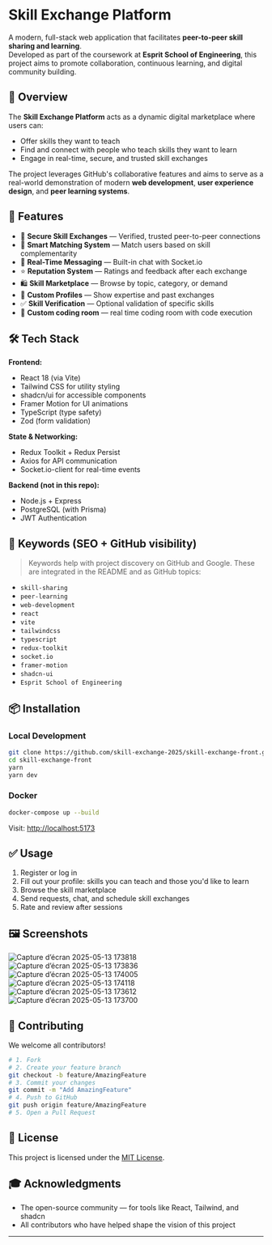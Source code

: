 # Skill Exchange Platform

A modern, full-stack web application that facilitates **peer-to-peer skill sharing and learning**.  
Developed as part of the coursework at **Esprit School of Engineering**, this project aims to promote collaboration, continuous learning, and digital community building.

## 🚀 Overview

The **Skill Exchange Platform** acts as a dynamic digital marketplace where users can:

- Offer skills they want to teach  
- Find and connect with people who teach skills they want to learn  
- Engage in real-time, secure, and trusted skill exchanges

The project leverages GitHub's collaborative features and aims to serve as a real-world demonstration of modern **web development**, **user experience design**, and **peer learning systems**.

## 🌟 Features

- 🔐 **Secure Skill Exchanges** — Verified, trusted peer-to-peer connections  
- 🤖 **Smart Matching System** — Match users based on skill complementarity  
- 💬 **Real-Time Messaging** — Built-in chat with Socket.io  
- ⭐ **Reputation System** — Ratings and feedback after each exchange  
- 🛍️ **Skill Marketplace** — Browse by topic, category, or demand  
- 👤 **Custom Profiles** — Show expertise and past exchanges  
- ✅ **Skill Verification** — Optional validation of specific skills
 - 👤 **Custom coding room** — real time coding room with code execution  
 

## 🛠️ Tech Stack

**Frontend:**

- React 18 (via Vite)  
- Tailwind CSS for utility styling  
- shadcn/ui for accessible components  
- Framer Motion for UI animations  
- TypeScript (type safety)  
- Zod (form validation)  

**State & Networking:**

- Redux Toolkit + Redux Persist  
- Axios for API communication  
- Socket.io-client for real-time events  

**Backend (not in this repo):**

- Node.js + Express  
- PostgreSQL (with Prisma)  
- JWT Authentication  

## 🔑 Keywords (SEO + GitHub visibility)

> Keywords help with project discovery on GitHub and Google. These are integrated in the README and as GitHub topics:

- `skill-sharing`  
- `peer-learning`  
- `web-development`  
- `react`  
- `vite`  
- `tailwindcss`  
- `typescript`  
- `redux-toolkit`  
- `socket.io`  
- `framer-motion`  
- `shadcn-ui`  
- `Esprit School of Engineering`  

## 📦 Installation

### Local Development

```bash
git clone https://github.com/skill-exchange-2025/skill-exchange-front.git
cd skill-exchange-front
yarn
yarn dev
```

### Docker

```bash
docker-compose up --build
```

Visit: [http://localhost:5173](http://localhost:5173)

## ✅ Usage

1. Register or log in  
2. Fill out your profile: skills you can teach and those you'd like to learn  
3. Browse the skill marketplace  
4. Send requests, chat, and schedule skill exchanges  
5. Rate and review after sessions  

## 🖼️ Screenshots

![Capture d’écran 2025-05-13 173818](https://github.com/user-attachments/assets/2f5efc94-f913-41ab-8c2a-310a419a3d2a)
![Capture d’écran 2025-05-13 173836](https://github.com/user-attachments/assets/03503be0-3293-4afe-a464-7e3f23c6e7af)
![Capture d’écran 2025-05-13 174005](https://github.com/user-attachments/assets/1bdb4c36-728b-40ea-af86-8b8c0d660a8f)
![Capture d’écran 2025-05-13 174118](https://github.com/user-attachments/assets/8b5c3f2e-ddf0-4fcc-b095-7f2d6b9a3707)
![Capture d’écran 2025-05-13 173612](https://github.com/user-attachments/assets/1a45c208-35b8-4e8d-94b2-057162d85004)
![Capture d’écran 2025-05-13 173700](https://github.com/user-attachments/assets/f4d3271c-2c29-4625-94cb-cbc857195d18)

## 🤝 Contributing

We welcome all contributors!

```bash
# 1. Fork
# 2. Create your feature branch
git checkout -b feature/AmazingFeature
# 3. Commit your changes
git commit -m "Add AmazingFeature"
# 4. Push to GitHub
git push origin feature/AmazingFeature
# 5. Open a Pull Request
```

## 📜 License

This project is licensed under the [MIT License](LICENSE).

## 🎓 Acknowledgments

- The open-source community — for tools like React, Tailwind, and shadcn  
- All contributors who have helped shape the vision of this project  

---

